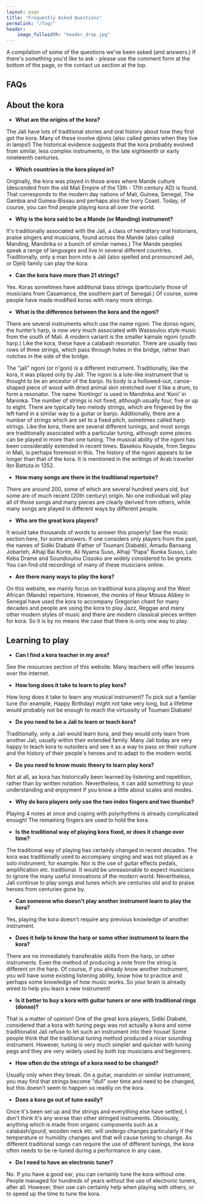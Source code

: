 ```yaml
---
layout: page
title: "Frequently Asked Questions"
permalink: "/faq/"
header:
    image_fullwidth: "header_drop.jpg"
---
```

A compilation of some of the questions we've been asked (and answers.) If there's something you'd like to ask - please use the comment form at the bottom of the page, or the contact us section at the top.

## FAQs

## About the kora


- **What are the origins of the kora?**

The Jali have lots of traditional stories and oral history about how they first got the kora. Many of these involve djinns (also called genies when they live in lamps!) The historical evidence suggests that the kora probably evolved from similar, less complex instruments, in the late eighteenth or early nineteenth centuries.

- **Which countries is the kora played in?**

Originally, the kora was played in those areas where Mande culture (descended from the old Mali Empire of the 13th - 17th century AD) is found. That corresponds to the modern day nations of Mali, Guinea, Senegal, The Gambia and Guinea-Bissau and perhaps also the Ivory Coast. Today, of course, you can find people playing kora all over the world.

- **Why is the kora said to be a Mande (or Manding) instrument?**

It's traditionally associated with the Jali, a class of hereditary oral historians, praise singers and musicians, found across the Mande (also called Manding, Mandinka or a bunch of similar names.) The Mande peoples speak a range of languages and live in several different countries. Traditionally, only a man born into a Jali (also spelled and pronounced Jeli, or Djeli) family can play the kora.

- **Can the kora have more than 21 strings?**

Yes. Koras sometimes have additional bass strings (particularly those of musicians from Casamance, the southern part of Senegal.) Of course, some people have made modified koras with many more strings.

- **What is the difference between the kora and the ngoni?**

There are several instruments which use the name ngoni. The donso ngoni, the hunter’s harp, is now very much associated with Wassoulou style music from the south of Mali. A modern variant is the smaller kamale ngoni (youth harp.) Like the kora, these have a calabash resonator. There are usually two rows of three strings, which pass through holes in the bridge, rather than notches in the side of the bridge. 

The "jali" ngoni (or n'goni) is a different instrument. Traditionally, like the kora, it was played only by Jali. The ngoni is a lute-like instrument that is thought to be an ancestor of the banjo.  Its body is a hollowed-out, canoe-shaped piece of wood with dried animal skin stretched over it like a drum, to form a resonator. The name ‘Kontingo’ is used in Mandinka and ‘Koni’ in Maninka. The number of strings is not fixed, although usually four, five or up to eight. There are typically two melody strings, which are fingered by the left hand in a similar way to a guitar or banjo. Additionally, there are a number of strings which are set to a fixed pitch, sometimes called harp strings. Like the kora, there are several different tunings, and most songs are traditionally associated with a particular tuning, although some pieces can be played in more than one tuning. The musical ability of the ngoni has been considerably extended in recent times. Basekou Kouyate, from Segou in Mali, is perhaps foremost in this. The history of the ngoni appears to be longer than that of the kora. It is mentioned in the writings of Arab traveller Ibn Battuta in 1352.

- **How many songs are there in the traditional repertoire?**

There are around 200, some of which are several hundred years old, but some are of much recent (20th century) origin. No one individual will play all of those songs and many pieces are clearly derived from others, while many songs are played in different ways by different people. 

- **Who are the great kora players?**

It would take thousands of words to answer this properly! See the music section here, for some answers. If one considers only players from the past, the names of Sidiki Diabaté (Father of Toumani Diabaté), Amadu Bansang Jobarteh, Alhaji Bai Konte, Ali Nyama Suso, Alhaji “Papa” Bunka Susso, Lalo Keba Drame and Soundioulou Cissoko are widely considered to be greats. You can find old recordings of many of these musicians online. 

- **Are there many ways to play the kora?**

On this website, we mainly focus on traditional kora playing and the West African (Mande) repertoire. However, the monks of Keur Mousa Abbey in Senegal have used the kora to accompany Gregorian chant for many decades and people are using the kora to play Jazz, Reggae and many other modern styles of music and there are modern classical pieces written for kora. So it is by no means the case that there is only one way to play.
## Learning to play


- **Can I find a kora teacher in my area?**

See the resources section of this website. Many teachers will offer lessons over the internet.

- **How long does it take to learn to play kora?**

How long does it take to learn any musical instrument? To pick out a familar tune (for example, Happy Birthday) might not take very long, but a lifetime would probably not be enough to reach the virtuosity of Toumani Diabate!

- **Do you need to be a Jali to learn or teach kora?**

Traditionally, only a Jali would learn kora, and they would only learn from another Jali, usually within their extended family. Many Jali today are very happy to teach kora to outsiders and see it as a way to pass on their culture and the history of their people's heroes and to adapt to the modern world.

- **Do you need to know music theory to learn play kora?**

Not at all, as kora has historically been learned by listening and repetition, rather than by written notation. Nevertheless, it can add something to your understanding and enjoyment if you know a little about scales and modes.

- **Why do kora players only use the two index fingers and two thumbs?**

Playing 4 notes at once and coping with polyrhythms is already complicated enough! The remaining fingers are used to hold the kora.

- **Is the traditional way of playing kora fixed, or does it change over time?**

The traditional way of playing has certainly changed in recent decades. The kora was traditionally used to accompany singing and was not played as a solo instrument, for example. Nor is the use of guitar effects pedals, amplification etc. traditional. It would be unreasonable to expect musicians to ignore the many useful innovations of the modern world. Nevertheless, Jali continue to play songs and tunes which are centuries old and to praise heroes from centuries gone by.

- **Can someone who doesn't play another instrument learn to play the kora?**

Yes, playing the kora doesn't require any previous knowledge of another instrument.

- **Does it help to know the harp or some other instrument to learn the kora?**

There are no immediately transferable skills from the harp, or other instruments. Even the method of producing a note from the string is different on the harp. Of course, if you already know another instrument, you will have some existing listening ability, know how to practice and perhaps some knowledge of how music works. So your brain is already wired to help you learn a new instrument!

- **Is it better to buy a kora with guitar tuners or one with traditional rings (donso)?**

That is a matter of opinion! One of the great kora players, Sidiki Diabaté, considered that a kora with tuning pegs was not actually a kora and some traditionalist Jali refuse to let such an instrument into their house! Some people think that the traditional tuning method produced a nicer sounding instrument. However, tuning is very much simpler and quicker with tuning pegs and they are very widely used by both top musicians and beginners.

- **How often do the strings of a kora need to be changed?**

Usually only when they break. On a guitar, mandolin or similar instrument, you may find that strings become "dull" over time and need to be changed, but this doesn't seem to happen so readily on the kora.

- **Does a kora go out of tune easily?**

Once it's been set up and the strings and everything else have settled, I don't think it's any worse than other stringed instruments. Obviously, anything which is made from organic components such as a calabash/gourd, wooden neck etc. will undergo changes particularly if the temperature or humidity changes and that will cause tuning to change. As different traditional songs can require the use of different tunings, the kora often needs to be re-tuned during a performance in any case.

- **Do I need to have an electronic tuner?**

No. If you have a good ear, you can certainly tune the kora without one. People managed for hundreds of years without the use of electronic tuners, after all. However, their use can certainly help when playing with others, or to speed up the time to tune the kora.

